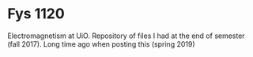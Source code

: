 # Fys 1120
Electromagnetism at UiO. Repository of files I had at the end of semester (fall 2017). Long time
ago when posting this (spring 2019)
